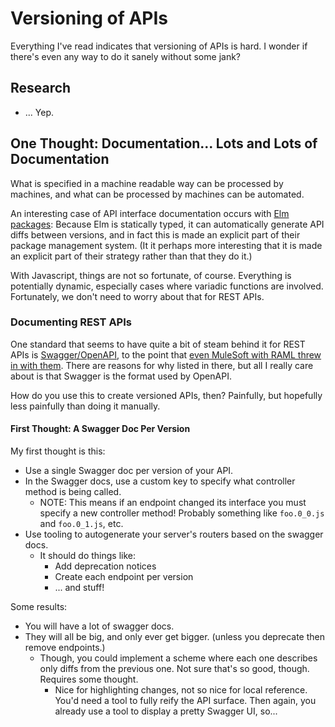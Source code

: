 Versioning of APIs
==================

Everything I've read indicates that versioning of APIs is hard.  I wonder if there's even any way to do it sanely without some jank?



## Research

- ... Yep.



## One Thought: Documentation...  Lots and Lots of Documentation

What is specified in a machine readable way can be processed by machines, and what can be processed by machines can be automated.

An interesting case of API interface documentation occurs with [Elm packages][elm-package]: Because Elm is statically typed, it can automatically generate API diffs between versions, and in fact this is made an explicit part of their package management system.  (It it perhaps more interesting that it is made an explicit part of their strategy rather than that they do it.)

With Javascript, things are not so fortunate, of course.  Everything is potentially dynamic, especially cases where variadic functions are involved.  Fortunately, we don't need to worry about that for REST APIs.


### Documenting REST APIs

One standard that seems to have quite a bit of steam behind it for REST APIs is [Swagger/OpenAPI][swagger], to the point that [even MuleSoft with RAML threw in with them][mulesoft-joined-openapi].  There are reasons for why listed in there, but all I really care about is that Swagger is the format used by OpenAPI.

How do you use this to create versioned APIs, then?  Painfully, but hopefully less painfully than doing it manually.

#### First Thought: A Swagger Doc Per Version

My first thought is this:
- Use a single Swagger doc per version of your API.
- In the Swagger docs, use a custom key to specify what controller method is being called.
  - NOTE: This means if an endpoint changed its interface you must specify a new controller method!  Probably something like `foo.0_0.js` and `foo.0_1.js`, etc.
- Use tooling to autogenerate your server's routers based on the swagger docs.
  - It should do things like:
    - Add deprecation notices
    - Create each endpoint per version
    - ... and stuff!

Some results:
- You will have a lot of swagger docs.
- They will all be big, and only ever get bigger. (unless you deprecate then remove endpoints.)
  - Though, you could implement a scheme where each one describes only diffs from the previous one.  Not sure that's so good, though.  Requires some thought.
    - Nice for highlighting changes, not so nice for local reference.  You'd need a tool to fully reify the API surface.  Then again, you already use a tool to display a pretty Swagger UI, so...



[elm-package]: https://github.com/elm-lang/elm-package#elm-package
[swagger]: https://swagger.io/
[mulesoft-joined-openapi]: https://swagger.io/blog/news/mulesoft-joins-the-openapi-initiative/
